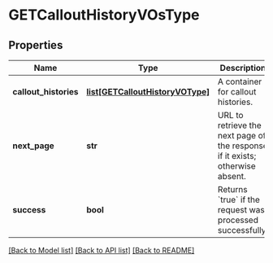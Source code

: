 # GETCalloutHistoryVOsType

## Properties
Name | Type | Description | Notes
------------ | ------------- | ------------- | -------------
**callout_histories** | [**list[GETCalloutHistoryVOType]**](GETCalloutHistoryVOType.md) | A container for callout histories.  | [optional] 
**next_page** | **str** | URL to retrieve the next page of the response if it exists; otherwise absent.  | [optional] 
**success** | **bool** | Returns &#x60;true&#x60; if the request was processed successfully.  | [optional] 

[[Back to Model list]](../README.md#documentation-for-models) [[Back to API list]](../README.md#documentation-for-api-endpoints) [[Back to README]](../README.md)

